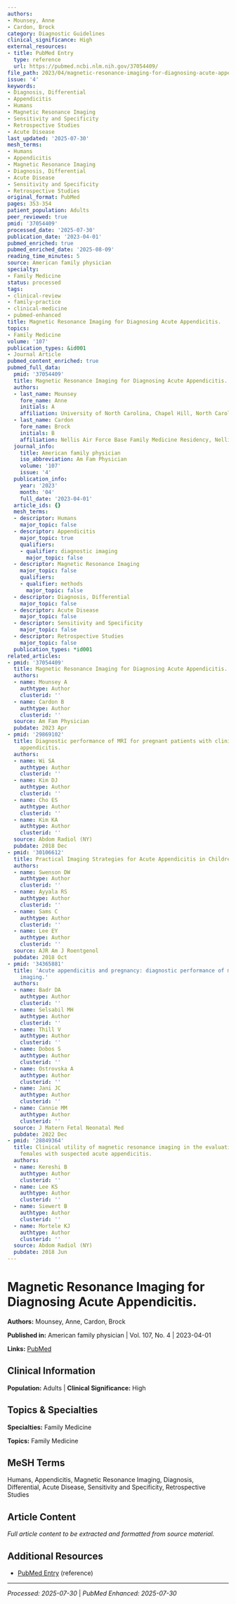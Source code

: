 ```yaml
---
authors:
- Mounsey, Anne
- Cardon, Brock
category: Diagnostic Guidelines
clinical_significance: High
external_resources:
- title: PubMed Entry
  type: reference
  url: https://pubmed.ncbi.nlm.nih.gov/37054409/
file_path: 2023/04/magnetic-resonance-imaging-for-diagnosing-acute-appendicitis.md
issue: '4'
keywords:
- Diagnosis, Differential
- Appendicitis
- Humans
- Magnetic Resonance Imaging
- Sensitivity and Specificity
- Retrospective Studies
- Acute Disease
last_updated: '2025-07-30'
mesh_terms:
- Humans
- Appendicitis
- Magnetic Resonance Imaging
- Diagnosis, Differential
- Acute Disease
- Sensitivity and Specificity
- Retrospective Studies
original_format: PubMed
pages: 353-354
patient_population: Adults
peer_reviewed: true
pmid: '37054409'
processed_date: '2025-07-30'
publication_date: '2023-04-01'
pubmed_enriched: true
pubmed_enriched_date: '2025-08-09'
reading_time_minutes: 5
source: American family physician
specialty:
- Family Medicine
status: processed
tags:
- clinical-review
- family-practice
- clinical-medicine
- pubmed-enhanced
title: Magnetic Resonance Imaging for Diagnosing Acute Appendicitis.
topics:
- Family Medicine
volume: '107'
publication_types: &id001
- Journal Article
pubmed_content_enriched: true
pubmed_full_data:
  pmid: '37054409'
  title: Magnetic Resonance Imaging for Diagnosing Acute Appendicitis.
  authors:
  - last_name: Mounsey
    fore_name: Anne
    initials: A
    affiliation: University of North Carolina, Chapel Hill, North Carolina.
  - last_name: Cardon
    fore_name: Brock
    initials: B
    affiliation: Nellis Air Force Base Family Medicine Residency, Nellis AFB, Nevada.
  journal_info:
    title: American family physician
    iso_abbreviation: Am Fam Physician
    volume: '107'
    issue: '4'
  publication_info:
    year: '2023'
    month: '04'
    full_date: '2023-04-01'
  article_ids: {}
  mesh_terms:
  - descriptor: Humans
    major_topic: false
  - descriptor: Appendicitis
    major_topic: true
    qualifiers:
    - qualifier: diagnostic imaging
      major_topic: false
  - descriptor: Magnetic Resonance Imaging
    major_topic: false
    qualifiers:
    - qualifier: methods
      major_topic: false
  - descriptor: Diagnosis, Differential
    major_topic: false
  - descriptor: Acute Disease
    major_topic: false
  - descriptor: Sensitivity and Specificity
    major_topic: false
  - descriptor: Retrospective Studies
    major_topic: false
  publication_types: *id001
related_articles:
- pmid: '37054409'
  title: Magnetic Resonance Imaging for Diagnosing Acute Appendicitis.
  authors:
  - name: Mounsey A
    authtype: Author
    clusterid: ''
  - name: Cardon B
    authtype: Author
    clusterid: ''
  source: Am Fam Physician
  pubdate: 2023 Apr
- pmid: '29869102'
  title: Diagnostic performance of MRI for pregnant patients with clinically suspected
    appendicitis.
  authors:
  - name: Wi SA
    authtype: Author
    clusterid: ''
  - name: Kim DJ
    authtype: Author
    clusterid: ''
  - name: Cho ES
    authtype: Author
    clusterid: ''
  - name: Kim KA
    authtype: Author
    clusterid: ''
  source: Abdom Radiol (NY)
  pubdate: 2018 Dec
- pmid: '30106612'
  title: Practical Imaging Strategies for Acute Appendicitis in Children.
  authors:
  - name: Swenson DW
    authtype: Author
    clusterid: ''
  - name: Ayyala RS
    authtype: Author
    clusterid: ''
  - name: Sams C
    authtype: Author
    clusterid: ''
  - name: Lee EY
    authtype: Author
    clusterid: ''
  source: AJR Am J Roentgenol
  pubdate: 2018 Oct
- pmid: '34365881'
  title: 'Acute appendicitis and pregnancy: diagnostic performance of magnetic resonance
    imaging.'
  authors:
  - name: Badr DA
    authtype: Author
    clusterid: ''
  - name: Selsabil MH
    authtype: Author
    clusterid: ''
  - name: Thill V
    authtype: Author
    clusterid: ''
  - name: Dobos S
    authtype: Author
    clusterid: ''
  - name: Ostrovska A
    authtype: Author
    clusterid: ''
  - name: Jani JC
    authtype: Author
    clusterid: ''
  - name: Cannie MM
    authtype: Author
    clusterid: ''
  source: J Matern Fetal Neonatal Med
  pubdate: 2022 Dec
- pmid: '28849364'
  title: Clinical utility of magnetic resonance imaging in the evaluation of pregnant
    females with suspected acute appendicitis.
  authors:
  - name: Kereshi B
    authtype: Author
    clusterid: ''
  - name: Lee KS
    authtype: Author
    clusterid: ''
  - name: Siewert B
    authtype: Author
    clusterid: ''
  - name: Mortele KJ
    authtype: Author
    clusterid: ''
  source: Abdom Radiol (NY)
  pubdate: 2018 Jun
---
```


# Magnetic Resonance Imaging for Diagnosing Acute Appendicitis.

**Authors:** Mounsey, Anne, Cardon, Brock

**Published in:** American family physician | Vol. 107, No. 4 | 2023-04-01

**Links:** [PubMed](https://pubmed.ncbi.nlm.nih.gov/37054409/)

## Clinical Information

**Population:** Adults | **Clinical Significance:** High

## Topics & Specialties

**Specialties:** Family Medicine

**Topics:** Family Medicine

## MeSH Terms

Humans, Appendicitis, Magnetic Resonance Imaging, Diagnosis, Differential, Acute Disease, Sensitivity and Specificity, Retrospective Studies

## Article Content

*Full article content to be extracted and formatted from source material.*

## Additional Resources

- [PubMed Entry](https://pubmed.ncbi.nlm.nih.gov/37054409/) (reference)

---

*Processed: 2025-07-30* | *PubMed Enhanced: 2025-07-30*
